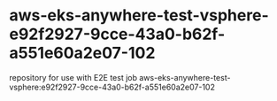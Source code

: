 # aws-eks-anywhere-test-vsphere-e92f2927-9cce-43a0-b62f-a551e60a2e07-102
repository for use with E2E test job aws-eks-anywhere-test-vsphere:e92f2927-9cce-43a0-b62f-a551e60a2e07-102
